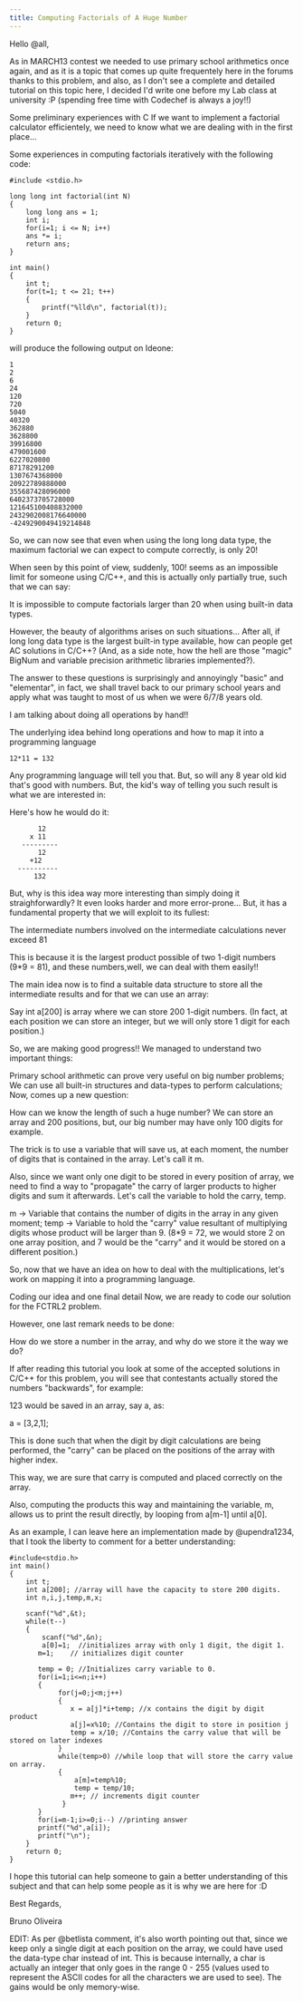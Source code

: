 ```yaml
---
title: Computing Factorials of A Huge Number 
---
```


Hello @all,

As in MARCH13 contest we needed to use primary school arithmetics once again, and as it is a topic that comes up quite frequentely here in the forums thanks to this problem, and also, as I don't see a complete and detailed tutorial on this topic here, I decided I'd write one before my Lab class at university :P (spending free time with Codechef is always a joy!!)

Some preliminary experiences with C
If we want to implement a factorial calculator efficientely, we need to know what we are dealing with in the first place...

Some experiences in computing factorials iteratively with the following code:

	#include <stdio.h>

	long long int factorial(int N)
	{
    	long long ans = 1;
	    int i;
    	for(i=1; i <= N; i++)
	    ans *= i;
    	return ans;
	}

	int main()
	{
    	int t;
	    for(t=1; t <= 21; t++)
    	{
        	printf("%lld\n", factorial(t));
	    }
    	return 0;
	}

will produce the following output on Ideone:

```
1
2
6
24
120
720
5040
40320
362880
3628800
39916800
479001600
6227020800
87178291200
1307674368000
20922789888000
355687428096000
6402373705728000
121645100408832000
2432902008176640000
-4249290049419214848
```
So, we can now see that even when using the long long data type, the maximum factorial we can expect to compute correctly, is only 20!

When seen by this point of view, suddenly, 100! seems as an impossible limit for someone using C/C++, and this is actually only partially true, such that we can say:

It is impossible to compute factorials larger than 20 when using built-in data types.

However, the beauty of algorithms arises on such situations... After all, if long long data type is the largest built-in type available, how can people get AC solutions in C/C++? (And, as a side note, how the hell are those "magic" BigNum and variable precision arithmetic libraries implemented?).

The answer to these questions is surprisingly and annoyingly "basic" and "elementar", in fact, we shall travel back to our primary school years and apply what was taught to most of us when we were 6/7/8 years old.

I am talking about doing all operations by hand!!

The underlying idea behind long operations and how to map it into a programming language

```
12*11 = 132
```

Any programming language will tell you that. But, so will any 8 year old kid that's good with numbers. But, the kid's way of telling you such result is what we are interested in:

Here's how he would do it:

```
       12
     x 11
   ---------
       12
     +12
  ----------
      132
```  

But, why is this idea way more interesting than simply doing it straighforwardly? It even looks harder and more error-prone... But, it has a fundamental property that we will exploit to its fullest:

The intermediate numbers involved on the intermediate calculations never exceed 81

This is because it is the largest product possible of two 1-digit numbers (9*9 = 81), and these numbers,well, we can deal with them easily!!

The main idea now is to find a suitable data structure to store all the intermediate results and for that we can use an array:

Say int a[200] is array where we can store 200 1-digit numbers. (In fact, at each position we can store an integer, but we will only store 1 digit for each position.)

So, we are making good progress!! We managed to understand two important things:

Primary school arithmetic can prove very useful on big number problems;
We can use all built-in structures and data-types to perform calculations;
Now, comes up a new question:

How can we know the length of such a huge number? We can store an array and 200 positions, but, our big number may have only 100 digits for example.

The trick is to use a variable that will save us, at each moment, the number of digits that is contained in the array. Let's call it m.

Also, since we want only one digit to be stored in every position of array, we need to find a way to "propagate" the carry of larger products to higher digits and sum it afterwards. Let's call the variable to hold the carry, temp.

m -> Variable that contains the number of digits in the array in any given moment;
temp -> Variable to hold the "carry" value resultant of multiplying digits whose product will be larger than 9. (8*9 = 72, we would store 2 on one array position, and 7 would be the "carry" and it would be stored on a different position.)

So, now that we have an idea on how to deal with the multiplications, let's work on mapping it into a programming language.

Coding our idea and one final detail
Now, we are ready to code our solution for the FCTRL2 problem.

However, one last remark needs to be done:

How do we store a number in the array, and why do we store it the way we do?

If after reading this tutorial you look at some of the accepted solutions in C/C++ for this problem, you will see that contestants actually stored the numbers "backwards", for example:

123 would be saved in an array, say a, as:

a = [3,2,1];

This is done such that when the digit by digit calculations are being performed, the "carry" can be placed on the positions of the array with higher index. 

This way, we are sure that carry is computed and placed correctly on the array.

Also, computing the products this way and maintaining the variable, m, allows us to print the result directly, by looping from a[m-1] until a[0].

As an example, I can leave here an implementation made by @upendra1234, that I took the liberty to comment for a better understanding:

    #include<stdio.h>
	int main()
	{
    	int t;
	    int a[200]; //array will have the capacity to store 200 digits.
    	int n,i,j,temp,m,x;
	
    	scanf("%d",&t);
	    while(t--)
    	{
	       	scanf("%d",&n);
	    	a[0]=1;  //initializes array with only 1 digit, the digit 1.
    	   m=1;    // initializes digit counter

           temp = 0; //Initializes carry variable to 0.
	       for(i=1;i<=n;i++)
    	   {
        	    for(j=0;j<m;j++)
            	{
               	   x = a[j]*i+temp; //x contains the digit by digit product
	               a[j]=x%10; //Contains the digit to store in position j
    	           temp = x/10; //Contains the carry value that will be stored on later indexes
        	    }
            	while(temp>0) //while loop that will store the carry value on array.
             	{ 
               		a[m]=temp%10;
              	 	temp = temp/10;
	               m++; // increments digit counter
    	         }
    	   }
           for(i=m-1;i>=0;i--) //printing answer
           printf("%d",a[i]);
           printf("\n");
	    }
    	return 0;
	}

I hope this tutorial can help someone to gain a better understanding of this subject and that can help some people as it is why we are here for :D

Best Regards,

Bruno Oliveira

EDIT: As per @betlista comment, it's also worth pointing out that, since we keep only a single digit at each position on the array, we could have used the data-type char instead of int. This is because internally, a char is actually an integer that only goes in the range 0 - 255 (values used to represent the ASCII codes for all the characters we are used to see). The gains would be only memory-wise.